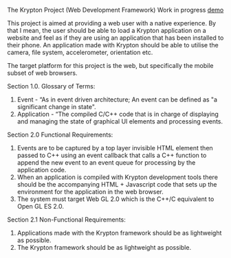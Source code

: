 The Krypton Project (Web Development Framework)
Work in progress [demo](https://www.nxte.tech/krypton_test)

This project is aimed at providing a web user with a native experience. By that I mean, the user should be able to load a Krypton application on a website and feel as if they
are using an application that has been installed to their phone. An application made with Krypton should be able to utilise the camera, file system, accelerometer, orientation
etc.

The target platform for this project is the web, but specifically the mobile subset of web browsers.


Section 1.0.
Glossary of Terms:
1. Event - “As in event driven architecture; An event can be defined as "a significant change in state".
2. Application - “The compiled C/C++ code that is in charge of displaying and managing the state of graphical UI elements and processing events.

Section 2.0
Functional Requirements:
1. Events are to be captured by a top layer invisible HTML element then passed to C++ using an event callback that calls a C++ function to append the new event to an event queue for processing by the application code. 
2. When an application is compiled with Krypton development tools there should be the accompanying HTML + Javascript code that sets up the environment for the application in the web browser.
3. The system must target Web GL 2.0 which is the C++/C equivalent to Open GL ES 2.0.


Section 2.1
Non-Functional Requirements:
1. Applications made with the Krypton framework should be as lightweight as possible.
2. The Krypton framework should be as lightweight as possible.
